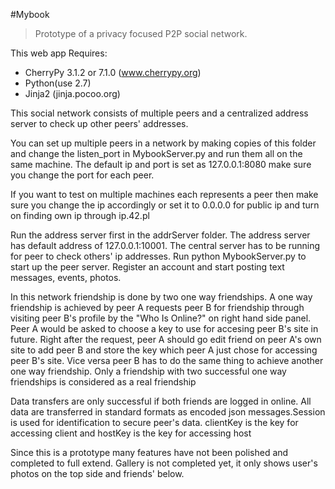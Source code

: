 #Mybook

> Prototype of a privacy focused P2P social network.

This web app Requires:  

- CherryPy 3.1.2 or 7.1.0 (www.cherrypy.org)
- Python(use 2.7)                         
- Jinja2   (jinja.pocoo.org)

This social network consists of multiple peers and a centralized address
server to check up other peers' addresses.

You can set up multiple peers in a network by making copies of this folder and 
change the listen_port in MybookServer.py and run them all on the same machine. 
The default ip and port is set as 127.0.0.1:8080 make sure you change the port
for each peer.

If you want to test on multiple machines each represents a peer then make sure
you change the ip accordingly or set it to 0.0.0.0 for public ip and turn on
finding own ip through ip.42.pl

Run the address server first in the addrServer folder. The address server
has default address of 127.0.0.1:10001. The central server has to be running
for peer to check others' ip addresses. Run python MybookServer.py to start 
up the peer server. Register an account and start posting text messages, 
events, photos.

In this network friendship is done by two one way friendships. A one way
friendship is achieved by peer A requests peer B for friendship through
visiting peer B's profile by the "Who Is Online?" on right hand side panel.
Peer A would be asked to choose a key to use for accesing peer B's site in
future. Right after the request, peer A should go edit friend on peer A's own
site to add peer B and store the key which peer A just chose for accessing
peer B's site. Vice versa peer B has to do the same thing to achieve another one way
friendship. Only a friendship with two successful one way friendships is
considered as a real friendship

Data transfers are only successful if both friends are logged in online. All
data are transferred in standard formats as encoded json messages.Session is used for identification to secure peer's data. clientKey is the key
for accessing client and hostKey is the key for accessing host

Since this is a prototype many features have not been polished and completed
to full extend. Gallery is not completed yet, it only shows user's photos on
the top side and friends' below.
